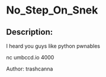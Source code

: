 
# No_Step_On_Snek
## Description:
I heard you guys like python pwnables

nc umbccd.io 4000

Author: trashcanna

